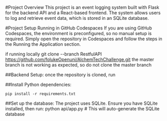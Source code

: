 #Project Overview
This project is an event logging system built with Flask for the backend API and a React-based frontend. The system allows users to log and retrieve event data, which is stored in an SQLite database.

#Project Setup
Running in GitHub Codespaces
If you are using GitHub Codespaces, the environment is preconfigured, so no manual setup is required. Simply open the repository in Codespaces and follow the steps in the Running the Application section.

if running locally 
git clone --branch RestfulAPI https://github.com/folukeOpenuni/AlchemTechChallenge.git
the master branch is not working as expected, so do not clone the master branch 

##Backend Setup:
once the repository is cloned, run

##Install Python dependencies:

    pip install -r requirements.txt

##Set up the database: The project uses SQLite. Ensure you have SQLite installed, then run:
    python api/app.py  # This will auto-generate the SQLite database

